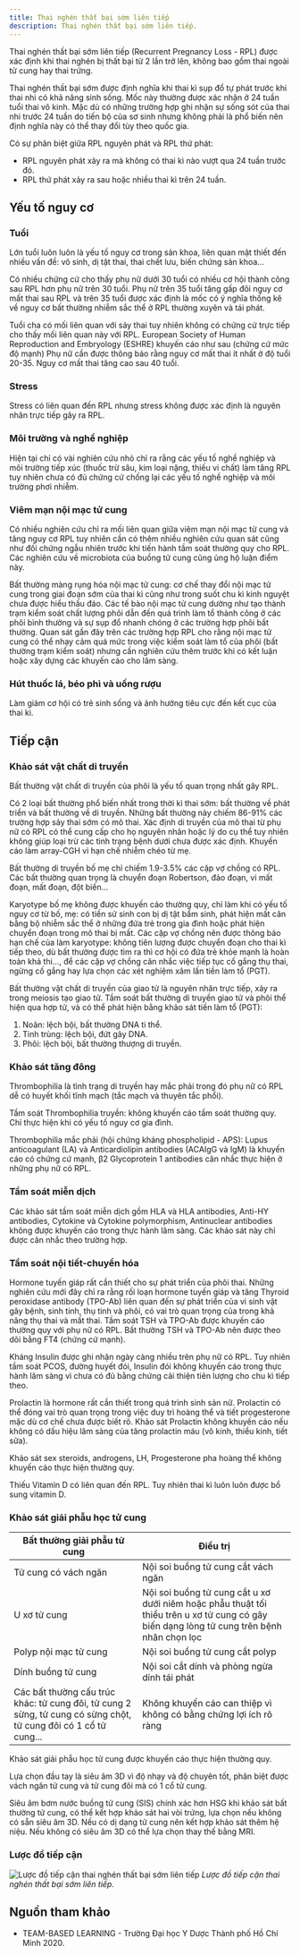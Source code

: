 ```yaml
---
title: Thai nghén thất bại sớm liên tiếp
description: Thai nghén thất bại sớm liên tiếp.
---
```


Thai nghén thất bại sớm liên tiếp (Recurrent Pregnancy
Loss - RPL) được xác định khi thai nghén bị thất bại từ 2 lần trở lên, không bao gồm thai ngoài tử cung hay thai trứng.

Thai nghén thất bại sớm được định nghĩa khi thai kì sụp đổ tự phát trước khi thai nhi có khả năng sinh sống. Mốc này thường được xác nhận ở 24 tuần tuổi thai vô kinh. Mặc dù có những trường hợp ghi nhận sự sống sót của thai nhi trước 24 tuần do tiến bộ của sơ sinh nhưng không phải là phổ biến nên định nghĩa này có thể thay đổi tùy theo quốc gia.

Có sự phân biệt giữa RPL nguyên phát và RPL thứ phát:

- RPL nguyên phát xảy ra mà không có thai kì nào vượt qua 24 tuần trước đó.
- RPL thứ phát xảy ra sau hoặc nhiều thai kì trên 24 tuần.

## Yếu tố nguy cơ

### Tuổi

Lớn tuổi luôn luôn là yếu tố nguy cơ trong sản khoa, liên quan mật thiết đến nhiều vấn đề: vô sinh, dị tật thai, thai chết lưu, biến chứng sản khoa...

Có nhiều chứng cứ cho thấy phụ nữ dưới 30 tuổi có nhiều cơ hội thành công sau RPL hơn phụ nữ trên 30 tuổi. Phụ nữ trên 35 tuổi tăng gấp đôi nguy cơ mất thai sau RPL và trên 35 tuổi được xác định là mốc có ý nghĩa thống kê về nguy cơ bất thường nhiễm sắc thể ở RPL thường xuyên và tái phát.

Tuổi cha có mối liên quan với sảy thai tuy nhiên không có chứng cứ trực tiếp cho thấy mối liên quan này với RPL. European Society of Human Reproduction and Embryology (ESHRE) khuyến cáo như sau (chứng cứ mức độ mạnh) Phụ nữ cần được thông báo rằng nguy cơ mất thai ít nhất ở độ tuổi 20-35. Nguy cơ mất thai tăng cao sau 40 tuổi.

### Stress

Stress có liên quan đến RPL nhưng stress không được xác định là nguyên nhân trực tiếp gây ra RPL.

### Môi trường và nghề nghiệp

Hiện tại chỉ có vài nghiên cứu nhỏ chỉ ra rằng các yếu tố nghề nghiệp và môi trường tiếp xúc (thuốc trừ sâu, kim loại nặng, thiếu vi chất) làm tăng RPL tuy nhiên chưa có đủ chứng cứ chống lại các yếu tố nghề nghiệp và môi trường phơi nhiễm.

### Viêm mạn nội mạc tử cung

Có nhiều nghiên cứu chỉ ra mối liên quan giữa viêm mạn nội mạc tử cung và tăng nguy cơ RPL tuy nhiên cần có thêm nhiều nghiên cứu quan sát cũng như đối chứng ngẫu nhiên trước khi tiến hành tầm soát thường quy cho RPL. Các nghiên cứu về microbiota của buồng tử cung cũng ủng hộ luận điểm này.

Bất thường màng rụng hóa nội mạc tử cung: cơ chế thay đổi nội mạc tử cung trong giai đoạn sớm của thai kì cũng như trong suốt chu kì kinh nguyệt chưa được hiểu thấu đáo. Các tế bào nội mạc tử cung dường như tạo thành trạm kiểm soát chất lượng phôi dẫn đến quá trình làm tổ thành công ở các phôi bình thường và sự sụp đổ nhanh chóng ở các trường hợp phôi bất thường. Quan sát gần đây trên các trường hợp RPL cho rằng
nội mạc tử cung có thể nhạy cảm quá mức trong việc kiểm soát làm tổ của phôi (bất thường trạm kiểm soát) nhưng cần nghiên cứu thêm trước khi có kết luận hoặc xây dựng các khuyến cáo cho lâm sàng.

### Hút thuốc lá, béo phì và uống rượu

Làm giảm cơ hội có trẻ sinh sống và ảnh hưởng tiêu cực đến kết cục của thai kì.

## Tiếp cận

### Khảo sát vật chất di truyền

Bất thường vật chất di truyền của phôi là yếu tố quan trọng nhất gây RPL.

Có 2 loại bất thường phổ biến nhất trong thời kì thai sớm: bất thường về phát triển và bất thường về di truyền. Những bất thường này chiếm 86-91% các trường hợp sảy thai sớm có mô thai. Xác định di truyền của mô thai từ phụ nữ có RPL có thể cung cấp cho họ nguyên nhân hoặc lý do cụ thể tuy nhiên không giúp loại trừ các tình trạng bệnh dưới chưa được xác định. Khuyến cáo làm array-CGH vì hạn chế nhiễm chéo từ mẹ.

Bất thường di truyền bố mẹ chỉ chiếm 1.9-3.5% các cặp vợ chồng có RPL. Các bất thường quan trọng là chuyển đoạn Robertson, đảo đoạn, vi mất đoạn, mất đoạn, đột biến...

Karyotype bố mẹ không được khuyến cáo thường quy, chỉ làm khi có yếu tố nguy cơ từ bố, mẹ: có tiền sử sinh con bị dị tật bẩm sinh, phát hiện mất cân bằng bộ nhiễm sắc thể ở những đứa trẻ trong gia đình hoặc phát hiện chuyển đoạn trong mô thai bị mất. Các cặp vợ chồng nên được thông báo hạn chế của làm karyotype: không tiên lượng được chuyển đoạn cho thai kì tiếp theo, dù bất thường được tìm ra thì cơ hội có đứa trẻ khỏe mạnh là hoàn toàn khả thi..., để các cặp vợ chồng cân nhắc việc tiếp tục cố gắng thụ thai, ngừng cố gắng hay lựa chọn các xét nghiệm xâm lấn tiền làm tổ (PGT).

Bất thường vật chất di truyền của giao tử là nguyên nhân trực tiếp, xảy ra trong meiosis tạo giao tử. Tầm soát bất thường di truyền giao tử và phôi thể hiện qua hợp tử, và có thể phát hiện bằng khảo sát tiền làm tổ (PGT):

1. Noãn: lệch bội, bất thường DNA ti thể.
2. Tinh trùng: lệch bội, đứt gãy DNA.
3. Phôi: lệch bội, bất thường thượng di truyền.

### Khảo sát tăng đông

Thrombophilia là tình trạng di truyền hay mắc phải trong đó phụ nữ có RPL dễ có huyết khối tĩnh mạch (tắc mạch và thuyên tắc phổi).

Tầm soát Thrombophilia truyền: không khuyến cáo tầm soát thường quy. Chỉ thực hiện khi có yếu tố nguy cơ gia đình.

Thrombophilia mắc phải (hội chứng kháng phospholipid - APS): Lupus anticoagulant (LA) và Anticardiolipin antibodies (ACAIgG và IgM) là khuyến cáo có chứng cứ mạnh, β2 Glycoprotein 1 antibodies cân nhắc thực hiện ở những phụ nữ có RPL.

### Tầm soát miễn dịch

Các khảo sát tầm soát miễn dịch gồm HLA và HLA antibodies, Anti-HY antibodies, Cytokine và Cytokine polymorphism, Antinuclear antibodies không được khuyến cáo trong thực hành lâm sàng. Các khảo sát này chỉ được cân nhắc theo trường hợp.

### Tầm soát nội tiết-chuyển hóa

Hormone tuyến giáp rất cần thiết cho sự phát triển của phôi thai. Những nghiên cứu mới đây chỉ ra rằng rối loạn hormone tuyến giáp và tăng Thyroid peroxidase antibody (TPO-Ab) liên quan đến sự phát triển của vi sinh vật gây bệnh, sinh tinh, thụ tinh và phôi, có vai trò quan trọng của trong khả năng thụ thai và mất thai. Tầm soát TSH và TPO-Ab được khuyến cáo thường quy với phụ nữ có RPL. Bất thường TSH và TPO-Ab nên được theo dõi bằng FT4 (chứng cứ mạnh).

Kháng Insulin được ghi nhận ngày càng nhiều trên phụ nữ có RPL. Tuy nhiên tầm soát PCOS, đường huyết đói, Insulin đói
không khuyến cáo trong thực hành lâm sàng vì chưa có đủ bằng chứng cải thiện tiên lượng cho chu kì tiếp theo.

Prolactin là hormone rất cần thiết trong quá trình sinh sản nữ. Prolactin có thể đóng vai trò quan trọng trong việc duy trì hoàng thể và tiết progesterone mặc dù cơ chế chưa được biết rõ. Khảo sát Prolactin không khuyến cáo nếu không có dấu hiệu lâm sàng của tăng prolactin máu (vô kinh, thiểu kinh, tiết sữa).

Khảo sát sex steroids, androgens, LH, Progesterone pha hoàng thể không khuyến cáo thực hiện thường quy.

Thiếu Vitamin D có liên quan đến RPL. Tuy nhiên thai kì luôn luôn được bổ sung vitamin D.

### Khảo sát giải phẫu học tử cung

| Bất thường giải phẫu tử cung                                                                                    | Điều trị                                                                                                                                   |
| --------------------------------------------------------------------------------------------------------------- | ------------------------------------------------------------------------------------------------------------------------------------------ |
| Tử cung có vách ngăn                                                                                            | Nội soi buồng tử cung cắt vách ngăn                                                                                                        |
| U xơ tử cung                                                                                                    | Nội soi buồng tử cung cắt u xơ dưới niêm hoặc phẫu thuật tối thiểu trên u xơ tử cung có gây biến dạng lòng tử cung trên bệnh nhân chọn lọc |
| Polyp nội mạc tử cung                                                                                           | Nội soi buồng tử cung cắt polyp                                                                                                            |
| Dính buồng tử cung                                                                                              | Nội soi cắt dính và phòng ngừa dính tái phát                                                                                               |
| Các bất thường cấu trúc khác: tử cung đôi, tử cung 2 sừng, tử cung có sừng chột, tử cung đôi có 1 cổ tử cung... | Không khuyến cáo can thiệp vì không có bằng chứng lợi ích rõ ràng                                                                          |

Khảo sát giải phẫu học tử cung được khuyến cáo thực hiện thường quy.

Lựa chọn đầu tay là siêu âm 3D vì độ nhạy và độ chuyên tốt, phân biệt được vách ngăn tử cung và tử cung đôi mà có 1 cổ tử cung.

Siêu âm bơm nước buồng tử cung (SIS) chính xác hơn HSG khi khảo sát bất thường tử cung, có thể kết hợp khảo sát hai vòi trứng, lựa chọn nếu không có sẵn siêu âm 3D. Nếu có dị dạng tử cung nên kết hợp khảo sát thêm hệ niệu. Nếu không có siêu âm 3D có thể lựa chọn thay thế bằng MRI.

### Lược đồ tiếp cận

![Lược đồ tiếp cận thai nghén thất bại sớm liên tiếp](../../../../assets/san-khoa/thai-nghen-that-bai-som-lien-tiep/luoc-do-tiep-can-thai-nghen-that-bai-som-lien-tiep.png)
_Lược đồ tiếp cận thai nghén thất bại sớm liên tiếp._

## Nguồn tham khảo

- TEAM-BASED LEARNING - Trường Đại học Y Dược Thành phố Hồ Chí Minh 2020.
